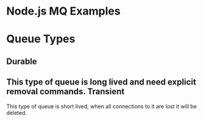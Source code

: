 Node.js MQ Examples
==================

Queue Types
===========
Durable
-------
This type of queue is long lived and need explicit removal commands.
Transient
---------
This type of queue is short lived, when all connections to it are lost it will be deleted.